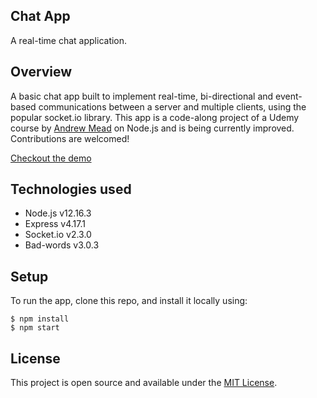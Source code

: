 ## Chat App

A real-time chat application.

## Overview

A basic chat app built to implement real-time, bi-directional and event-based communications between a server and multiple clients, using the popular socket.io library.
This app is a code-along project of a Udemy course by [Andrew Mead](https://gist.github.com/andrewjmead) on Node.js and is being currently improved.
Contributions are welcomed!

[Checkout the demo](https://krebedev-chat-app.herokuapp.com/)

## Technologies used

- Node.js v12.16.3
- Express v4.17.1
- Socket.io v2.3.0
- Bad-words v3.0.3

## Setup

To run the app, clone this repo, and install it locally using:

```
$ npm install
$ npm start

```

## License

This project is open source and available under the [MIT License](LICENSE.md).
